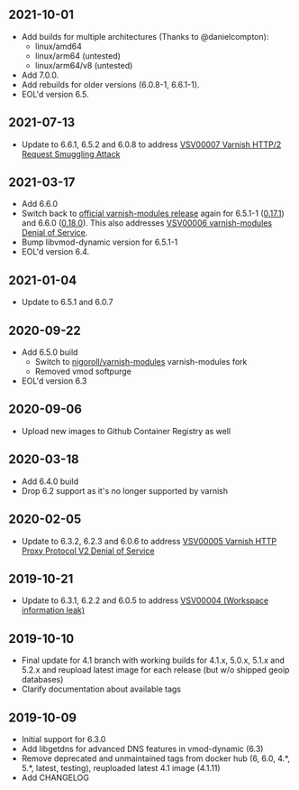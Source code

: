 ## 2021-10-01

* Add builds for multiple architectures (Thanks to @danielcompton):
  * linux/amd64
  * linux/arm64 (untested)
  * linux/arm64/v8 (untested)
* Add 7.0.0.
* Add rebuilds for older versions (6.0.8-1, 6.6.1-1).
* EOL'd version 6.5.

## 2021-07-13

* Update to 6.6.1, 6.5.2 and 6.0.8 to address [VSV00007 Varnish HTTP/2 Request Smuggling Attack](http://varnish-cache.org/security/VSV00007.html)

## 2021-03-17

* Add 6.6.0
* Switch back to [official varnish-modules release](https://github.com/varnish/varnish-modules) again for 6.5.1-1 ([0.17.1](https://github.com/varnish/varnish-modules/releases/tag/0.17.1)) and 6.6.0 ([0.18.0](https://github.com/varnish/varnish-modules/releases/tag/0.18.0)). This also addresses [VSV00006 varnish-modules Denial of Service](https://varnish-cache.org/security/VSV00006.html).
* Bump libvmod-dynamic version for 6.5.1-1  
* EOL'd version 6.4.

## 2021-01-04

* Update to 6.5.1 and 6.0.7

## 2020-09-22

* Add 6.5.0 build
    * Switch to [nigoroll/varnish-modules](https://github.com/nigoroll/varnish-modules) varnish-modules fork
    * Removed vmod softpurge
* EOL'd version 6.3 

## 2020-09-06

* Upload new images to Github Container Registry as well 

## 2020-03-18

* Add 6.4.0 build
* Drop 6.2 support as it's no longer supported by varnish

## 2020-02-05

* Update to 6.3.2, 6.2.3 and 6.0.6 to address [VSV00005 Varnish HTTP Proxy Protocol V2 Denial of Service](https://varnish-cache.org/security/VSV00005.html)

## 2019-10-21

* Update to 6.3.1, 6.2.2 and 6.0.5 to address [VSV00004 (Workspace information leak)](http://varnish-cache.org/security/VSV00004.html#vsv00004)

## 2019-10-10

* Final update for 4.1 branch with working builds for 4.1.x, 5.0.x, 5.1.x and 5.2.x and reupload latest image for each release (but w/o shipped geoip databases)
* Clarify documentation about available tags

## 2019-10-09

* Initial support for 6.3.0
* Add libgetdns for advanced DNS features in vmod-dynamic (6.3)
* Remove deprecated and unmaintained tags from docker hub (6, 6.0, 4.\*, 5.\*, latest, testing), reuploaded latest 4.1 image (4.1.11)
* Add CHANGELOG
